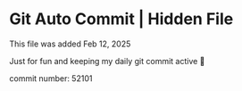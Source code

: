 # Git Auto Commit | Hidden File

This file was added Feb 12, 2025

Just for fun and keeping my daily git commit active 🤪

commit number: 52101
